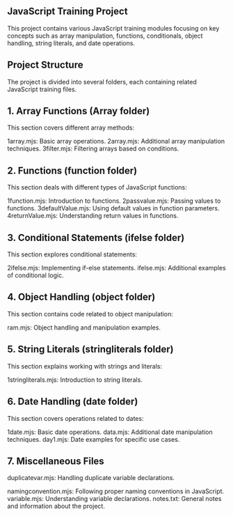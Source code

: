 ## JavaScript Training Project
This project contains various JavaScript training modules focusing on key concepts such as array manipulation, functions, conditionals, object handling, string literals, and date operations.

## Project Structure
The project is divided into several folders, each containing related JavaScript training files.

## 1. Array Functions (Array folder)
This section covers different array methods:

1array.mjs: Basic array operations.
2array.mjs: Additional array manipulation techniques.
3filter.mjs: Filtering arrays based on conditions.

## 2. Functions (function folder)
This section deals with different types of JavaScript functions:

1function.mjs: Introduction to functions.
2passvalue.mjs: Passing values to functions.
3defaultValue.mjs: Using default values in function parameters.
4returnValue.mjs: Understanding return values in functions.

## 3. Conditional Statements (ifelse folder)
This section explores conditional statements:

2ifelse.mjs: Implementing if-else statements.
ifelse.mjs: Additional examples of conditional logic.

## 4. Object Handling (object folder)
This section contains code related to object manipulation:

ram.mjs: Object handling and manipulation examples.

## 5. String Literals (stringliterals folder)
This section explains working with strings and literals:

1stringliterals.mjs: Introduction to string literals.

## 6. Date Handling (date folder)
This section covers operations related to dates:

1date.mjs: Basic date operations.
data.mjs: Additional date manipulation techniques.
day1.mjs: Date examples for specific use cases.


## 7. Miscellaneous Files
duplicatevar.mjs: Handling duplicate variable declarations.

namingconvention.mjs: Following proper naming conventions in JavaScript.
variable.mjs: Understanding variable declarations.
notes.txt: General notes and information about the project.
